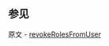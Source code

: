 ## 参见

原文 - [revokeRolesFromUser]( https://docs.mongodb.com/manual/reference/command/revokeRolesFromUser/ )

